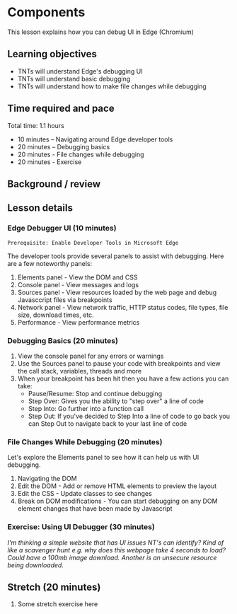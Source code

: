 # Components

This lesson explains how you can debug UI in Edge (Chromium)

## Learning objectives

* TNTs will understand Edge's debugging UI
* TNTs will understand basic debugging
* TNTs will understand how to make file changes while debugging

## Time required and pace

Total time: 1.1 hours

* 10 minutes – Navigating around Edge developer tools
* 20 minutes – Debugging basics
* 20 minutes - File changes while debugging
* 20 minutes - Exercise

## Background / review

## Lesson details

### Edge Debugger UI (10 minutes)

    Prerequisite: Enable Developer Tools in Microsoft Edge 

The developer tools provide several panels to assist with debugging. Here are a few noteworthy panels:

1. Elements panel - View the DOM and CSS
2. Console panel - View messages and logs
3. Sources panel - View resources loaded by the web page and debug Javasccript files via breakpoints
4. Network panel - View network traffic, HTTP status codes, file types, file size, download times, etc.
5. Performance - View performance metrics

### Debugging Basics (20 minutes)

1. View the console panel for any errors or warnings
2. Use the Sources panel to pause your code with breakpoints and view the call stack, variables, threads and more
3. When your breakpoint has been hit then you have a few actions you can take:
    * Pause/Resume: Stop and continue debugging
    * Step Over: Gives you the ability to "step over" a line of code
    * Step Into: Go further into a function call
    * Step Out: If you've decided to Step Into a line of code to go back you can Step Out to navigate back to your last line of code

### File Changes While Debugging (20 minutes)

Let's explore the Elements panel to see how it can help us with UI debugging.

1. Navigating the DOM
2. Edit the DOM - Add or remove HTML elements to preview the layout
3. Edit the CSS - Update classes to see changes
4. Break on DOM modifications - You can start debugging on any DOM element changes that have been made by Javascript

### Exercise: Using UI Debugger (30 minutes)
*I'm thinking a simple website that has UI issues NT's can identify? Kind of like a scavenger hunt e.g. why does this webpage take 4 seconds to load? Could have a 100mb image download. Another is an unsecure resource being downloaded.*

## Stretch (20 minutes)

  1. Some stretch exercise here

